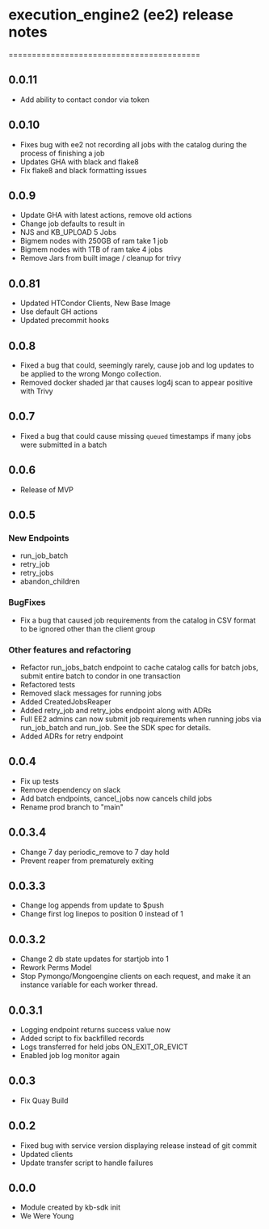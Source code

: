 # execution_engine2 (ee2) release notes
=========================================

## 0.0.11
* Add ability to contact condor via token

## 0.0.10
* Fixes bug with ee2 not recording all jobs with the catalog during the process 
of finishing a job
* Updates GHA with black and flake8
* Fix flake8 and black formatting issues

## 0.0.9
* Update GHA with latest actions, remove old actions
* Change job defaults to result in 
* NJS and KB_UPLOAD 5 Jobs
* Bigmem nodes with 250GB of ram take 1 job
* Bigmem nodes with 1TB of ram take 4 jobs
* Remove Jars from built image / cleanup for trivy

## 0.0.81
* Updated HTCondor Clients, New Base Image
* Use default GH actions
* Updated precommit hooks

## 0.0.8
* Fixed a bug that could, seemingly rarely, cause job and log updates to be applied to the
  wrong Mongo collection.
* Removed docker shaded jar that causes log4j scan to appear positive with Trivy

## 0.0.7
* Fixed a bug that could cause missing `queued` timestamps if many jobs were submitted in a
  batch

## 0.0.6
* Release of MVP


## 0.0.5
### New Endpoints
*   run_job_batch
*   retry_job
*   retry_jobs
*   abandon_children
  
### BugFixes
* Fix a bug that caused job requirements from the catalog in CSV format to be ignored other
    than the client group
  
### Other features and refactoring
* Refactor run_jobs_batch endpoint to cache catalog calls for batch jobs, submit entire batch to condor in one transaction
* Refactored tests
* Removed slack messages for running jobs
* Added CreatedJobsReaper
* Added retry_job and retry_jobs endpoint along with ADRs
* Full EE2 admins can now submit job requirements when running jobs via run_job_batch and
run_job. See the SDK spec for details.
* Added ADRs for retry endpoint


## 0.0.4
  * Fix up tests
  * Remove dependency on slack
  * Add batch endpoints, cancel_jobs now cancels child jobs
  * Rename prod branch to "main"

## 0.0.3.4
  * Change 7 day periodic_remove to 7 day hold
  * Prevent reaper from prematurely exiting
  
## 0.0.3.3
  * Change log appends from update to $push
  * Change first log linepos to position 0 instead of 1

## 0.0.3.2
  * Change 2 db state updates for startjob into 1
  * Rework Perms Model 
  * Stop Pymongo/Mongoengine clients on each request, and make it an instance variable for each worker thread.

## 0.0.3.1
  * Logging endpoint returns success value now
  * Added script to fix backfilled records
  * Logs transferred for held jobs ON_EXIT_OR_EVICT
  * Enabled job log monitor again

## 0.0.3
  * Fix Quay Build

## 0.0.2

  *  Fixed bug with service version displaying release instead of git commit
  *  Updated clients
  *  Update transfer script to handle failures

## 0.0.0 
  *  Module created by kb-sdk init
  *  We Were Young
